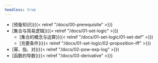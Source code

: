 ```yaml
---
headless: true
---
```


- [预备知识]({{< relref "/docs/00-prerequisite" >}})
- [集合与简易逻辑]({{< relref "/docs/01-set-logic" >}})
  - [集合的概念与运算]({{< relref "/docs/01-set-logic/01-set-def" >}})
  - [充要条件]({{< relref "/docs/01-set-logic/02-proposition-iff" >}})
- [幂、指、对]({{< relref "/docs/02-pow-exp-log" >}})
- [函数的导数]({{< relref "/docs/03-derivative" >}})
<br />

<br />
